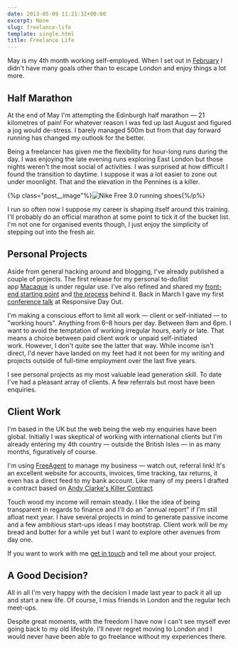 ```yaml
---
date: 2013-05-09 11:21:32+00:00
excerpt: None
slug: freelance-life
template: single.html
title: Freelance Life
---
```


May is my 4th month working self-employed. When I set out in [February](/2013/02/04/a-new-home/) I didn't have many goals other than to escape London and enjoy things a lot more.


## Half Marathon


At the end of May I'm attempting the Edinburgh half marathon — 21 kilometres of pain! For whatever reason I was fed up last August and figured a jog would de-stress. I barely managed 500m but from that day forward running has changed my outlook for the better.

Being a freelancer has given me the flexibility for hour-long runs during the day. I was enjoying the late evening runs exploring East London but those nights weren't the most social of activities. I was surprised at how difficult I found the transition to daytime. I suppose it was a lot easier to zone out under moonlight. That and the elevation in the Pennines is a killer.

{%p class="post__image"%}![Nike Free 3.0 running shoes](/wp-content/uploads/2013/05/nike-free-3.jpg){%/p%}

I run so often now I suppose my career is shaping itself around this training. I'll probably do an official marathon at some point to tick it of the bucket list. I'm not one for organised events though, I just enjoy the simplicity of stepping out into the fresh air.


## Personal Projects


Aside from general hacking around and blogging, I've already published a couple of projects. The first release for my personal to-do/list app [Macaque](/2013/04/07/macaque-a-new-project/) is under regular use. I've also refined and shared my [front-end starting point](/2013/04/30/origin/) and [the process](/2013/04/05/the-flat-build-2/) behind it. Back in March I gave my first [conference talk](/2013/03/03/a-responsive-day-out/) at Responsive Day Out.

I'm making a conscious effort to limit all work — client or self-initiated — to "working hours". Anything from 6–8 hours per day. Between 9am and 6pm. I want to avoid the temptation of working irregular hours, early or late. That means a choice between paid client work or unpaid self-initiated work. However, I don't quite see the latter that way. While income isn't direct, I'd never have landed on my feet had it not been for my writing and projects outside of full-time employment over the last five years.

I see personal projects as my most valuable lead generation skill. To date I've had a pleasant array of clients. A few referrals but most have been enquiries.


## Client Work


I'm based in the UK but the web being the web my enquiries have been global. Initially I was skeptical of working with international clients but I'm already entering my 4th country — outside the British Isles — in as many months, figuratively of course.

I'm using [FreeAgent](http://fre.ag/42q1lcmp) to manage my business — watch out, referral link! It's an excellent website for accounts, invoices, time tracking, tax returns, it even has a direct feed to my bank account. Like many of my peers I drafted a contract based on [Andy Clarke's Killer Contract](http://stuffandnonsense.co.uk/projects/contract-killer/).

Touch wood my income will remain steady. I like the idea of being transparent in regards to finance and I'll do an "annual report" if I'm still afloat next year. I have several projects in mind to generate passive income and a few ambitious start-ups ideas I may bootstrap. Client work will be my bread and butter for a while yet but I want to explore other avenues from day one.

If you want to work with me [get in touch](/contact/) and tell me about your project.


## A Good Decision?


All in all I'm very happy with the decision I made last year to pack it all up and start a new life. Of course, I miss friends in London and the regular tech meet-ups.

Despite great moments, with the freedom I have now I can't see myself ever going back to my old lifestyle. I'll never regret moving to London and I would never have been able to go freelance without my experiences there.
